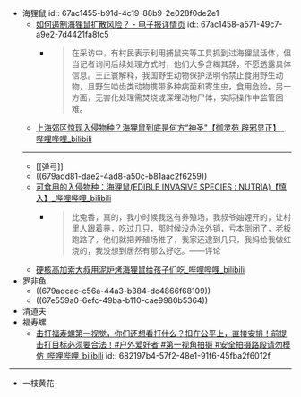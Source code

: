 - 海狸鼠
  id:: 67ac1455-b91d-4c19-88b9-2e028f0de2e1
	- [如何遏制海狸鼠扩散风险？ - 电子报详情页](https://paper.xinmin.cn/html/xmwb/2025-02-11/6/203838.html)
	  id:: 67ac1458-a571-49c7-a9e2-7d4421fa8fc5
		- >在采访中，有村民表示利用捕鼠夹等工具抓到过海狸鼠活体，但当记者询问后续处理方式时，他们大多含糊其辞，不愿透露具体信息。王正寰解释，我国野生动物保护法明令禁止食用野生动物，且野生啮齿类动物携带多种病菌和寄生虫，食用危险。另一方面，无害化处理需焚烧或深埋动物尸体，实际操作中监管困难。
	- [上海郊区惊现入侵物种？海狸鼠到底是何方“神圣"【御灵苑 辟邪显正】_哔哩哔哩_bilibili](https://www.bilibili.com/video/BV1we4y1W77s)
	- ---
	- [[弹弓]]
	- ((679add81-dae2-4ad8-a50c-b81aac2f6259))
	- [可食用的入侵物种：海狸鼠(EDIBLE INVASIVE SPECIES : NUTRIA)【慎入】_哔哩哔哩_bilibili](https://www.bilibili.com/video/BV1Ns411S7Nz)
		- >比兔香，真的，我小时候我这有养殖场，我叔爷妯娌开的，让村里人跟着养，吃过几只，那时候没办法外销，亏本倒闭了，老板跑路了，他们就把养殖场推了，我家还逮到几只，我妈给我做红烧的，我没想到居然有那么好吃。——评论
	- [硬核高加索大叔用泥炉烤海狸鼠给孩子们吃_哔哩哔哩_bilibili](https://www.bilibili.com/video/BV11f4y1s7wd)
- 罗非鱼
	- ((679adcac-c56a-44a3-b384-dc4866f68109))
	- ((67e559a0-6efc-49ba-b110-cae9980b5364))
- 清道夫
- 福寿螺
	- [击打福寿螺第一视觉，你们还想看打什么？扣在公平上，直接安排！前提击打目标必须要合法！#户外爱好者 #第一视角拍摄 #安全拍摄路段请勿模仿_哔哩哔哩_bilibili](https://www.bilibili.com/video/BV1Qi421f7bC/)
	  id:: 682197b4-57f2-48e1-91f6-45fba2f6012f
- ---
- 一枝黄花